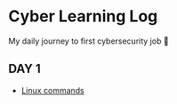 # Cyber Learning Log
My daily journey to first cybersecurity job 🚀

## DAY 1
- [Linux commands](linux-basic-commands.md)
